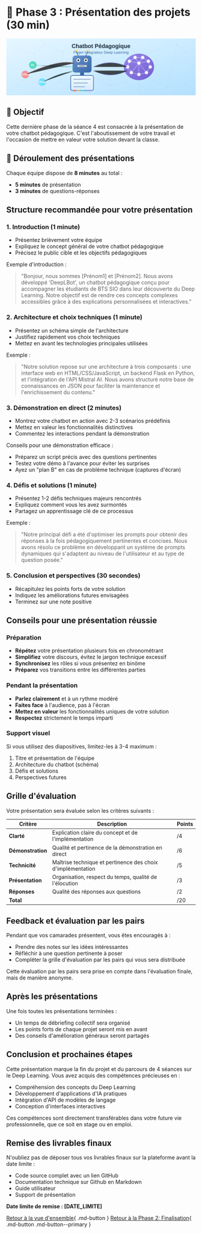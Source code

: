 # 📢 Phase 3 : Présentation des projets (30 min)

![Présentation des projets](../images/banner-chatbot-pedagogique-projet.svg)

## 🎯 Objectif

Cette dernière phase de la séance 4 est consacrée à la présentation de votre chatbot pédagogique. C'est l'aboutissement de votre travail et l'occasion de mettre en valeur votre solution devant la classe.

## 🎯 Déroulement des présentations

Chaque équipe dispose de **8 minutes** au total :
 - **5 minutes** de présentation
 - **3 minutes** de questions-réponses


## Structure recommandée pour votre présentation

### 1. Introduction (1 minute)

- Présentez brièvement votre équipe
- Expliquez le concept général de votre chatbot pédagogique
- Précisez le public cible et les objectifs pédagogiques

Exemple d'introduction :
> "Bonjour, nous sommes [Prénom1] et [Prénom2]. Nous avons développé 'DeepLBot', un chatbot pédagogique conçu pour accompagner les étudiants de BTS SIO dans leur découverte du Deep Learning. Notre objectif est de rendre ces concepts complexes accessibles grâce à des explications personnalisées et interactives."

### 2. Architecture et choix techniques (1 minute)

- Présentez un schéma simple de l'architecture
- Justifiez rapidement vos choix techniques
- Mettez en avant les technologies principales utilisées

Exemple :
> "Notre solution repose sur une architecture à trois composants : une interface web en HTML/CSS/JavaScript, un backend Flask en Python, et l'intégration de l'API Mistral AI. Nous avons structuré notre base de connaissances en JSON pour faciliter la maintenance et l'enrichissement du contenu."

### 3. Démonstration en direct (2 minutes)

- Montrez votre chatbot en action avec 2-3 scénarios prédéfinis
- Mettez en valeur les fonctionnalités distinctives
- Commentez les interactions pendant la démonstration

Conseils pour une démonstration efficace :
- Préparez un script précis avec des questions pertinentes
- Testez votre démo à l'avance pour éviter les surprises
- Ayez un "plan B" en cas de problème technique (captures d'écran)

### 4. Défis et solutions (1 minute)

- Présentez 1-2 défis techniques majeurs rencontrés
- Expliquez comment vous les avez surmontés
- Partagez un apprentissage clé de ce processus

Exemple :
> "Notre principal défi a été d'optimiser les prompts pour obtenir des réponses à la fois pédagogiquement pertinentes et concises. Nous avons résolu ce problème en développant un système de prompts dynamiques qui s'adaptent au niveau de l'utilisateur et au type de question posée."

### 5. Conclusion et perspectives (30 secondes)

- Récapitulez les points forts de votre solution
- Indiquez les améliorations futures envisagées
- Terminez sur une note positive

## Conseils pour une présentation réussie

### Préparation

- **Répétez** votre présentation plusieurs fois en chronométrant
- **Simplifiez** votre discours, évitez le jargon technique excessif
- **Synchronisez** les rôles si vous présentez en binôme
- **Préparez** vos transitions entre les différentes parties

### Pendant la présentation

- **Parlez clairement** et à un rythme modéré
- **Faites face** à l'audience, pas à l'écran
- **Mettez en valeur** les fonctionnalités uniques de votre solution
- **Respectez** strictement le temps imparti

### Support visuel

Si vous utilisez des diapositives, limitez-les à 3-4 maximum :
 1. Titre et présentation de l'équipe
 2. Architecture du chatbot (schéma)
 3. Défis et solutions
 4. Perspectives futures

## Grille d'évaluation

Votre présentation sera évaluée selon les critères suivants :

| Critère | Description | Points |
|---------|-------------|--------|
| **Clarté** | Explication claire du concept et de l'implémentation | /4 |
| **Démonstration** | Qualité et pertinence de la démonstration en direct | /6 |
| **Technicité** | Maîtrise technique et pertinence des choix d'implémentation | /5 |
| **Présentation** | Organisation, respect du temps, qualité de l'élocution | /3 |
| **Réponses** | Qualité des réponses aux questions | /2 |
| **Total** | | /20 |

## Feedback et évaluation par les pairs

Pendant que vos camarades présentent, vous êtes encouragés à :
 - Prendre des notes sur les idées intéressantes
 - Réfléchir à une question pertinente à poser
 - Compléter la grille d'évaluation par les pairs qui vous sera distribuée

Cette évaluation par les pairs sera prise en compte dans l'évaluation finale, mais de manière anonyme.

## Après les présentations

Une fois toutes les présentations terminées :
 - Un temps de débriefing collectif sera organisé
 - Les points forts de chaque projet seront mis en avant
 - Des conseils d'amélioration généraux seront partagés

## Conclusion et prochaines étapes

Cette présentation marque la fin du projet et du parcours de 4 séances sur le Deep Learning. Vous avez acquis des compétences précieuses en :
 - Compréhension des concepts du Deep Learning
 - Développement d'applications d'IA pratiques
 - Intégration d'API de modèles de langage
 - Conception d'interfaces interactives

Ces compétences sont directement transférables dans votre future vie professionnelle, que ce soit en stage ou en emploi.

## Remise des livrables finaux

N'oubliez pas de déposer tous vos livrables finaux sur la plateforme avant la date limite :
 - Code source complet avec un lien GitHub
 - Documentation technique sur Github en Markdown
 - Guide utilisateur
 - Support de présentation

**Date limite de remise : [DATE_LIMITE]**

[Retour à la vue d'ensemble](index.md){ .md-button }
[Retour à la Phase 2: Finalisation](partie2-finalisation.md){ .md-button .md-button--primary }

```

